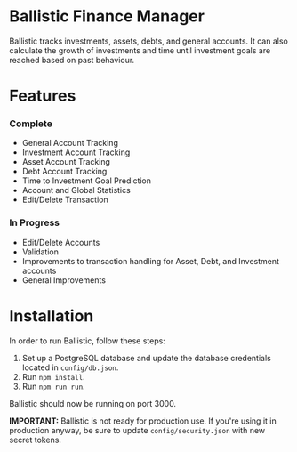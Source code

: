 Ballistic Finance Manager
=======

Ballistic tracks investments, assets, debts, and general accounts. It can also calculate the growth of investments and time until investment goals are reached based on past behaviour.

Features
=====

### Complete

* General Account Tracking
* Investment Account Tracking
* Asset Account Tracking
* Debt Account Tracking
* Time to Investment Goal Prediction
* Account and Global Statistics
* Edit/Delete Transaction

### In Progress

* Edit/Delete Accounts
* Validation
* Improvements to transaction handling for Asset, Debt, and Investment accounts
* General Improvements

Installation
=======

In order to run Ballistic, follow these steps:

1. Set up a PostgreSQL database and update the database credentials located in `config/db.json`.
2. Run `npm install`.
3. Run `npm run run`.

Ballistic should now be running on port 3000.

**IMPORTANT:** Ballistic is not ready for production use. If you're using it in production anyway, be sure to update `config/security.json` with new secret tokens.